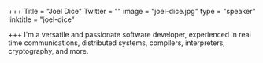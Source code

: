 +++
Title = "Joel Dice"
Twitter = ""
image = "joel-dice.jpg"
type = "speaker"
linktitle = "joel-dice"

+++
I'm a versatile and passionate software developer, experienced in real time communications, distributed systems, compilers, interpreters, cryptography, and more.
